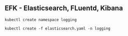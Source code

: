 


## EFK - Elasticsearch, FLuentd, Kibana 

    kubectl create namespace logging
    
    kubectl create -f elasticsearch.yaml -n logging
    
    
    
